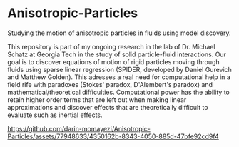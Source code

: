 # Anisotropic-Particles
Studying the motion of anisotropic particles in fluids using model discovery.

This repository is part of my ongoing research in the lab of Dr. Michael Schatz at Georgia Tech in the study of solid particle-fluid interactions. Our goal is to discover equations of motion of rigid particles moving through fluids using sparse linear regression (SPIDER, developed by Daniel Gurevich and Matthew Golden). This adresses a real need for computational help in a field rife with paradoxes (Stokes' paradox, D'Alembert's paradox) and mathematical/theoretical difficulties. Computational power has the ability to retain higher order terms that are left out when making linear approximations and discover effects that are theoretically difficult to evaluate such as inertial effects. 

https://github.com/darin-momayezi/Anisotropic-Particles/assets/77948633/4350162b-8343-4050-885d-47bfe92cd9f4
